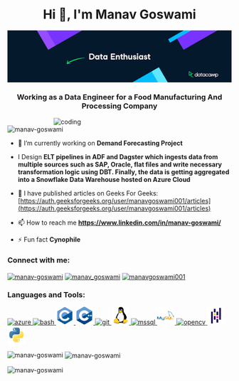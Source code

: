 <h1 align="center">Hi 👋, I'm Manav Goswami</h1>
<img align="center" width="1600" src="https://github.com/Manav-Goswami/Manav-Goswami/blob/main/Github_banner.png")>
<h3 align="center">Working as a Data Engineer for a Food Manufacturing And Processing Company</h3>
<img align="right"alt="coding"width="400"src="https://user-images.githubusercontent.com/37995408/208050436-e154d397-56eb-49bf-9d5b-d3933e9cc5b6.png">

<p align="left"> <img src="https://komarev.com/ghpvc/?username=manav-goswami&label=Profile%20views&color=0e75b6&style=flat" alt="manav-goswami" /> </p>

- 🔭 I’m currently working on **Demand Forecasting Project**

- I Design **ELT pipelines in ADF and Dagster which ingests data from multiple sources such as SAP, Oracle, flat files and write necessary transformation logic using DBT. Finally, the data is getting aggregated into a Snowflake Data Warehouse hosted on Azure Cloud**

- 📝 I have published articles on Geeks For Geeks: [https://auth.geeksforgeeks.org/user/manavgoswami001/articles](https://auth.geeksforgeeks.org/user/manavgoswami001/articles)

- 📫 How to reach me **https://www.linkedin.com/in/manav-goswami/**

- ⚡ Fun fact **Cynophile**

<h3 align="left">Connect with me:</h3>

<p align="left">
<a href="https://linkedin.com/in/manav-goswami" target="blank"><img align="center" src="https://raw.githubusercontent.com/rahuldkjain/github-profile-readme-generator/master/src/images/icons/Social/linked-in-alt.svg" alt="manav-goswami" height="30" width="40" /></a>
<a href="https://www.leetcode.com/manav_goswami" target="blank"><img align="center" src="https://raw.githubusercontent.com/rahuldkjain/github-profile-readme-generator/master/src/images/icons/Social/leet-code.svg" alt="manav_goswami" height="30" width="40" /></a>
<a href="https://auth.geeksforgeeks.org/user/manavgoswami001" target="blank"><img align="center" src="https://raw.githubusercontent.com/rahuldkjain/github-profile-readme-generator/master/src/images/icons/Social/geeks-for-geeks.svg" alt="manavgoswami001" height="30" width="40" /></a>
</p>

<h3 align="left">Languages and Tools:</h3>
<p align="left"> <a href="https://azure.microsoft.com/en-in/" target="_blank" rel="noreferrer"> <img src="https://www.vectorlogo.zone/logos/microsoft_azure/microsoft_azure-icon.svg" alt="azure" width="40" height="40"/> </a> <a href="https://www.gnu.org/software/bash/" target="_blank" rel="noreferrer"> <img src="https://www.vectorlogo.zone/logos/gnu_bash/gnu_bash-icon.svg" alt="bash" width="40" height="40"/> </a> <a href="https://www.cprogramming.com/" target="_blank" rel="noreferrer"> <img src="https://raw.githubusercontent.com/devicons/devicon/master/icons/c/c-original.svg" alt="c" width="40" height="40"/> </a> <a href="https://www.w3schools.com/cpp/" target="_blank" rel="noreferrer"> <img src="https://raw.githubusercontent.com/devicons/devicon/master/icons/cplusplus/cplusplus-original.svg" alt="cplusplus" width="40" height="40"/> </a> <a href="https://git-scm.com/" target="_blank" rel="noreferrer"> <img src="https://www.vectorlogo.zone/logos/git-scm/git-scm-icon.svg" alt="git" width="40" height="40"/> </a> <a href="https://www.linux.org/" target="_blank" rel="noreferrer"> <img src="https://raw.githubusercontent.com/devicons/devicon/master/icons/linux/linux-original.svg" alt="linux" width="40" height="40"/> </a> <a href="https://www.microsoft.com/en-us/sql-server" target="_blank" rel="noreferrer"> <img src="https://www.svgrepo.com/show/303229/microsoft-sql-server-logo.svg" alt="mssql" width="40" height="40"/> </a> <a href="https://www.mysql.com/" target="_blank" rel="noreferrer"> <img src="https://raw.githubusercontent.com/devicons/devicon/master/icons/mysql/mysql-original-wordmark.svg" alt="mysql" width="40" height="40"/> </a> <a href="https://opencv.org/" target="_blank" rel="noreferrer"> <img src="https://www.vectorlogo.zone/logos/opencv/opencv-icon.svg" alt="opencv" width="40" height="40"/> </a> <a href="https://pandas.pydata.org/" target="_blank" rel="noreferrer"> <img src="https://raw.githubusercontent.com/devicons/devicon/2ae2a900d2f041da66e950e4d48052658d850630/icons/pandas/pandas-original.svg" alt="pandas" width="40" height="40"/> </a> <a href="https://www.python.org" target="_blank" rel="noreferrer"> <img src="https://raw.githubusercontent.com/devicons/devicon/master/icons/python/python-original.svg" alt="python" width="40" height="40"/> </a> </p>

<p><img align="left" src="https://github-readme-stats.vercel.app/api/top-langs?username=manav-goswami&show_icons=true&locale=en&layout=compact" alt="manav-goswami" /></p>

<p>&nbsp;<img align="center" src="https://github-readme-stats.vercel.app/api?username=manav-goswami&show_icons=true&locale=en" alt="manav-goswami" /></p>

<p><img align="center" src="https://github-readme-streak-stats.herokuapp.com/?user=manav-goswami&" alt="manav-goswami" /></p>
